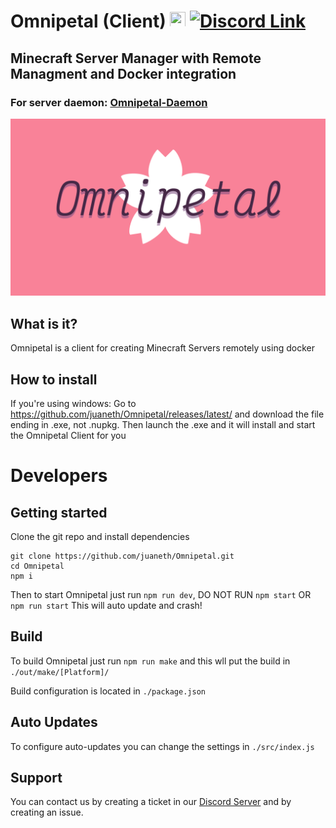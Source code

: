 # Omnipetal (Client) <img src="https://user-images.githubusercontent.com/68202118/162853416-0ca7c63b-0d6d-4d28-9c5c-3f165bb31811.png" width="25" height="25"> [![Discord Link](https://img.shields.io/badge/-Server-5865F2?logo=discord&logoColor=white&style=for-the-badge)](https://discord.gg/tt5rmneEN6)
## Minecraft Server Manager with Remote Managment and Docker integration

### For server daemon: [Omnipetal-Daemon](https://github.com/juaneth/Omnipetal-Daemon)

<img src="/src/omnipetal.png" width="800">


## What is it?
Omnipetal is a client for creating Minecraft Servers remotely using docker

## How to install
If you're using windows: Go to https://github.com/juaneth/Omnipetal/releases/latest/ and download the file ending in .exe, not .nupkg. Then launch the .exe and it will install and start the Omnipetal Client for you

# Developers
## Getting started

Clone the git repo and install dependencies
```
git clone https://github.com/juaneth/Omnipetal.git
cd Omnipetal
npm i
```

Then to start Omnipetal just run `npm run dev`, DO NOT RUN `npm start` OR `npm run start` This will auto update and crash!

## Build
To build Omnipetal just run `npm run make` and this wll put the build in `./out/make/[Platform]/`

Build configuration is located in `./package.json`

## Auto Updates
To configure auto-updates you can change the settings in `./src/index.js`

## Support
You can contact us by creating a ticket in our [Discord Server](https://discord.gg/tt5rmneEN6) and by creating an issue.
